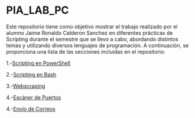 # PIA_LAB_PC
Este repositorio tiene como objetivo mostrar el trabajo realizado por el alumno Jaime Ronaldo Calderon Sanchez en diferentes prácticas de Scripting durante el semestre que se llevo a cabo, abordando distintos temas y utilizando diversos lenguajes de programación. 
A continuación, se proporciona una lista de las secciones incluidas en el repositorio:

1.-[Scripting en PowerShell](https://github.com/JaRoCal/PIA_LAB_PC/blob/5f7494aeca2330ec6602b34a4a224647b92ecaf2/Scripting%20en%20PowerShell.md)

2.-[Scripting en Bash](https://github.com/JaRoCal/PIA_LAB_PC/blob/485017ace6afcbb0b0bff27bbcb0ed9ec338b27a/Scripting%20en%20Bash.md)

3.-[Webscraping](https://github.com/JaRoCal/PIA_LAB_PC/blob/5f7494aeca2330ec6602b34a4a224647b92ecaf2/Webscraping.md)

4.-[Escáner de Puertos](https://github.com/JaRoCal/PIA_LAB_PC/blob/14fb8c10738b5fcdf7207c4237b690f0b08734c7/Esc%C3%A1ner%20de%20Puertos.md)

4.-[Envío de Correos](https://github.com/JaRoCal/PIA_LAB_PC/blob/7160278bf501a585fdfed2bf941ec42ae4b22255/Envi%C3%B3%20de%20Correos.md)
